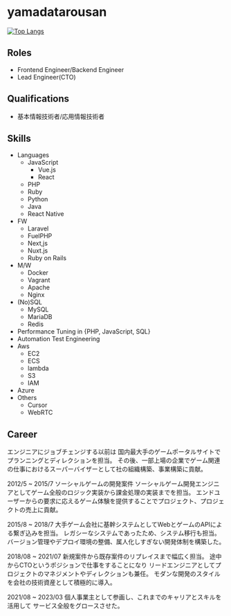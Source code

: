 # yamadatarousan
  
[![Top Langs](https://github-readme-stats.vercel.app/api/top-langs/?username=yamadatarousan)](https://github.com/anuraghazra/github-readme-stats)

## Roles

- Frontend Engineer/Backend Engineer
- Lead Engineer(CTO)

## Qualifications

- 基本情報技術者/応用情報技術者

## Skills

- Languages
  - JavaScript
    - Vue.js
    - React
  - PHP
  - Ruby
  - Python
  - Java
  - React Native
- FW
  - Laravel
  - FuelPHP
  - Next,js
  - Nuxt.js
  - Ruby on Rails
- M/W
  - Docker
  - Vagrant
  - Apache
  - Nginx
- (No)SQL
  - MySQL
  - MariaDB
  - Redis
- Performance Tuning in {PHP, JavaScript, SQL}
- Automation Test Engineering
- Aws
  - EC2
  - ECS
  - lambda
  - S3
  - IAM
- Azure
- Others
  - Cursor
  - WebRTC

## Career

エンジニアにジョブチェンジする以前は
国内最大手のゲームポータルサイトでプランニングとディレクションを担当。
その後、一部上場の企業でゲーム関連の仕事におけるスーパーバイザーとして社の組織構築、事業構築に貢献。

2012/5 ~ 2015/7 ソーシャルゲームの開発案件
ソーシャルゲーム開発エンジニアとしてゲーム全般のロジック実装から課金処理の実装までを担当。
エンドユーザーからの要求に応えるゲーム体験を提供することでプロジェクト、プロジェクトの売上に貢献。

2015/8 ~ 2018/7
大手ゲーム会社に基幹システムとしてWebとゲームのAPIによる繋ぎ込みを担当。
レガシーなシステムであったため、システム移行も担当。
バージョン管理やデプロイ環境の整備、属人化しすぎない開発体制を構築した。

2018/08 ~ 2021/07
新規案件から既存案件のリプレイスまで幅広く担当。
途中からCTOというポジションで仕事をすることになり
リードエンジニアとしてプロジェクトのマネジメントやディレクションも兼任。
モダンな開発のスタイルを会社の技術資産として積極的に導入。

2021/08 ~ 2023/03
個人事業主として参画し、これまでのキャリアとスキルを活用して
サービス全般をグロースさせた。
